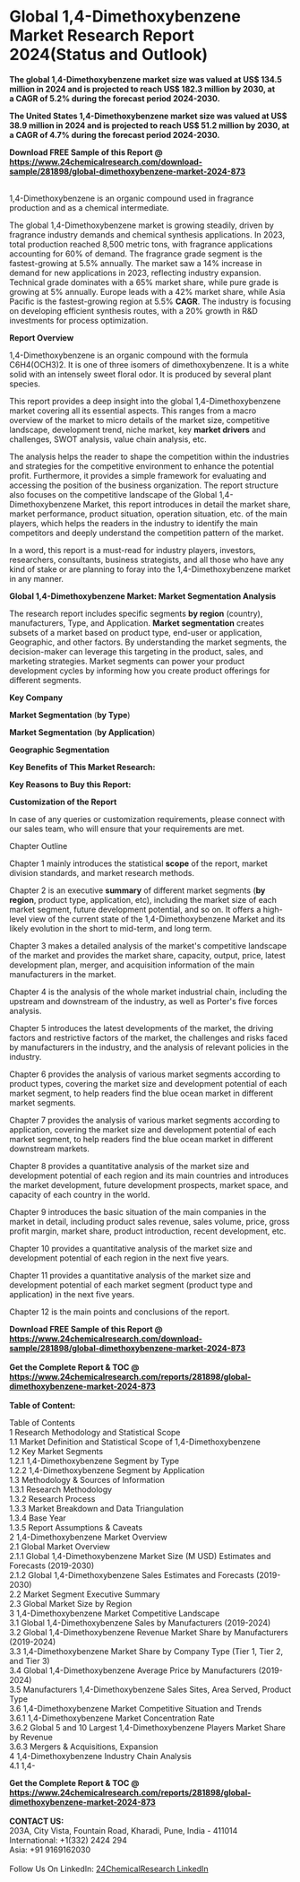 <h1>Global 1,4-Dimethoxybenzene Market Research Report 2024(Status and Outlook)</h1><p><strong>The global 1,4-Dimethoxybenzene market size was valued at US$ 134.5 million in 2024 and is projected to reach US$ 182.3 million by 2030, at a CAGR of 5.2% during the forecast period 2024-2030.</strong></p><p>
</p><p><strong>The United States 1,4-Dimethoxybenzene market size was valued at US$ 38.9 million in 2024 and is projected to reach US$ 51.2 million by 2030, at a CAGR of 4.7% during the forecast period 2024-2030.</strong></p><div><b>Download FREE Sample of this Report @ 
            <a href="https://www.24chemicalresearch.com/download-sample/281898/global-dimethoxybenzene-market-2024-873">
            https://www.24chemicalresearch.com/download-sample/281898/global-dimethoxybenzene-market-2024-873</a></b></div><br><p>
</p><p>1,4-Dimethoxybenzene is an organic compound used in fragrance production and as a chemical intermediate.</p><p>
</p><p>The global 1,4-Dimethoxybenzene market is growing steadily, driven by fragrance industry demands and chemical synthesis applications. In 2023, total production reached 8,500 metric tons, with fragrance applications accounting for 60% of demand. The fragrance grade segment is the fastest-growing at 5.5% annually. The market saw a 14% increase in demand for new applications in 2023, reflecting industry expansion. Technical grade dominates with a 65% market share, while pure grade is growing at 5% annually. Europe leads with a 42% market share, while Asia Pacific is the fastest-growing region at 5.5% <strong>CAGR</strong>. The industry is focusing on developing efficient synthesis routes, with a 20% growth in R&amp;D investments for process optimization.</p><p>
</p><p><strong>Report Overview</strong></p><p>
</p><p></p><p>
</p><p>1,4-Dimethoxybenzene is an organic compound with the formula C6H4(OCH3)2. It is one of three isomers of dimethoxybenzene. It is a white solid with an intensely sweet floral odor. It is produced by several plant species.</p><p>
</p><p>This report provides a deep insight into the global 1,4-Dimethoxybenzene market covering all its essential aspects. This ranges from a macro overview of the market to micro details of the market size, competitive landscape, development trend, niche market, key <strong>market drivers</strong> and challenges, SWOT analysis, value chain analysis, etc.</p><p>
</p><p>The analysis helps the reader to shape the competition within the industries and strategies for the competitive environment to enhance the potential profit. Furthermore, it provides a simple framework for evaluating and accessing the position of the business organization. The report structure also focuses on the competitive landscape of the Global 1,4-Dimethoxybenzene Market, this report introduces in detail the market share, market performance, product situation, operation situation, etc. of the main players, which helps the readers in the industry to identify the main competitors and deeply understand the competition pattern of the market.</p><p>
</p><p>In a word, this report is a must-read for industry players, investors, researchers, consultants, business strategists, and all those who have any kind of stake or are planning to foray into the 1,4-Dimethoxybenzene market in any manner.</p><p>
</p><p><strong>Global 1,4-Dimethoxybenzene Market: Market Segmentation Analysis</strong></p><p>
</p><p>The research report includes specific segments <strong>by region</strong> (country), manufacturers, Type, and Application. <strong>Market segmentation</strong> creates subsets of a market based on product type, end-user or application, Geographic, and other factors. By understanding the market segments, the decision-maker can leverage this targeting in the product, sales, and marketing strategies. Market segments can power your product development cycles by informing how you create product offerings for different segments.</p><p>
</p><p><strong>Key Company</strong></p><p>
</p><p>
</p><p><strong>Market Segmentation</strong> (<strong>by Type</strong>)</p><p>
</p><p>
</p><p><strong>Market Segmentation</strong> (<strong>by Application</strong>)</p><p>
</p><p>
</p><p><strong>Geographic Segmentation</strong></p><p>
</p><p>
</p><p><strong>Key Benefits of This Market Research:</strong></p><p>
</p><p>
</p><p><strong>Key Reasons to Buy this Report:</strong></p><p>
</p><p>
</p><p><strong>Customization of the Report</strong></p><p>
</p><p>In case of any queries or customization requirements, please connect with our sales team, who will ensure that your requirements are met.</p><p>
</p><p>Chapter Outline</p><p>
</p><p>Chapter 1 mainly introduces the statistical <strong>scope</strong> of the report, market division standards, and market research methods.</p><p>
</p><p>Chapter 2 is an executive <strong>summary</strong> of different market segments (<strong>by region</strong>, product type, application, etc), including the market size of each market segment, future development potential, and so on. It offers a high-level view of the current state of the 1,4-Dimethoxybenzene Market and its likely evolution in the short to mid-term, and long term.</p><p>
</p><p>Chapter 3 makes a detailed analysis of the market's competitive landscape of the market and provides the market share, capacity, output, price, latest development plan, merger, and acquisition information of the main manufacturers in the market.</p><p>
</p><p>Chapter 4 is the analysis of the whole market industrial chain, including the upstream and downstream of the industry, as well as Porter's five forces analysis.</p><p>
</p><p>Chapter 5 introduces the latest developments of the market, the driving factors and restrictive factors of the market, the challenges and risks faced by manufacturers in the industry, and the analysis of relevant policies in the industry.</p><p>
</p><p>Chapter 6 provides the analysis of various market segments according to product types, covering the market size and development potential of each market segment, to help readers find the blue ocean market in different market segments.</p><p>
</p><p>Chapter 7 provides the analysis of various market segments according to application, covering the market size and development potential of each market segment, to help readers find the blue ocean market in different downstream markets.</p><p>
</p><p>Chapter 8 provides a quantitative analysis of the market size and development potential of each region and its main countries and introduces the market development, future development prospects, market space, and capacity of each country in the world.</p><p>
</p><p>Chapter 9 introduces the basic situation of the main companies in the market in detail, including product sales revenue, sales volume, price, gross profit margin, market share, product introduction, recent development, etc.</p><p>
</p><p>Chapter 10 provides a quantitative analysis of the market size and development potential of each region in the next five years.</p><p>
</p><p>Chapter 11 provides a quantitative analysis of the market size and development potential of each market segment (product type and application) in the next five years.</p><p>
</p><p>Chapter 12 is the main points and conclusions of the report.</p><div><b>Download FREE Sample of this Report @ 
            <a href="https://www.24chemicalresearch.com/download-sample/281898/global-dimethoxybenzene-market-2024-873">
            https://www.24chemicalresearch.com/download-sample/281898/global-dimethoxybenzene-market-2024-873</a></b></div><br><div><b>Get the Complete Report & TOC @ 
            <a href="https://www.24chemicalresearch.com/reports/281898/global-dimethoxybenzene-market-2024-873">
            https://www.24chemicalresearch.com/reports/281898/global-dimethoxybenzene-market-2024-873</a></b></div><br>
            <b>Table of Content:</b><p>Table of Contents<br />
 1 Research Methodology and Statistical Scope<br />
 1.1 Market Definition and Statistical Scope of 1,4-Dimethoxybenzene<br />
 1.2 Key Market Segments<br />
 1.2.1 1,4-Dimethoxybenzene Segment by Type<br />
 1.2.2 1,4-Dimethoxybenzene Segment by Application<br />
 1.3 Methodology & Sources of Information<br />
 1.3.1 Research Methodology<br />
 1.3.2 Research Process<br />
 1.3.3 Market Breakdown and Data Triangulation<br />
 1.3.4 Base Year<br />
 1.3.5 Report Assumptions & Caveats<br />
 2 1,4-Dimethoxybenzene Market Overview<br />
 2.1 Global Market Overview<br />
 2.1.1 Global 1,4-Dimethoxybenzene Market Size (M USD) Estimates and Forecasts (2019-2030)<br />
 2.1.2 Global 1,4-Dimethoxybenzene Sales Estimates and Forecasts (2019-2030)<br />
 2.2 Market Segment Executive Summary<br />
 2.3 Global Market Size by Region<br />
 3 1,4-Dimethoxybenzene Market Competitive Landscape<br />
 3.1 Global 1,4-Dimethoxybenzene Sales by Manufacturers (2019-2024)<br />
 3.2 Global 1,4-Dimethoxybenzene Revenue Market Share by Manufacturers (2019-2024)<br />
 3.3 1,4-Dimethoxybenzene Market Share by Company Type (Tier 1, Tier 2, and Tier 3)<br />
 3.4 Global 1,4-Dimethoxybenzene Average Price by Manufacturers (2019-2024)<br />
 3.5 Manufacturers 1,4-Dimethoxybenzene Sales Sites, Area Served, Product Type<br />
 3.6 1,4-Dimethoxybenzene Market Competitive Situation and Trends<br />
 3.6.1 1,4-Dimethoxybenzene Market Concentration Rate<br />
 3.6.2 Global 5 and 10 Largest 1,4-Dimethoxybenzene Players Market Share by Revenue<br />
 3.6.3 Mergers & Acquisitions, Expansion<br />
 4 1,4-Dimethoxybenzene Industry Chain Analysis<br />
 4.1 1,4-</p><div><b>Get the Complete Report & TOC @ 
            <a href="https://www.24chemicalresearch.com/reports/281898/global-dimethoxybenzene-market-2024-873">
            https://www.24chemicalresearch.com/reports/281898/global-dimethoxybenzene-market-2024-873</a></b></div><br><b>CONTACT US:</b><br>
            203A, City Vista, Fountain Road, Kharadi, Pune, India - 411014<br>
            International: +1(332) 2424 294<br>
            Asia: +91 9169162030 <br><br>
            Follow Us On LinkedIn: <a href="https://www.linkedin.com/company/24chemicalresearch/">24ChemicalResearch LinkedIn</a>